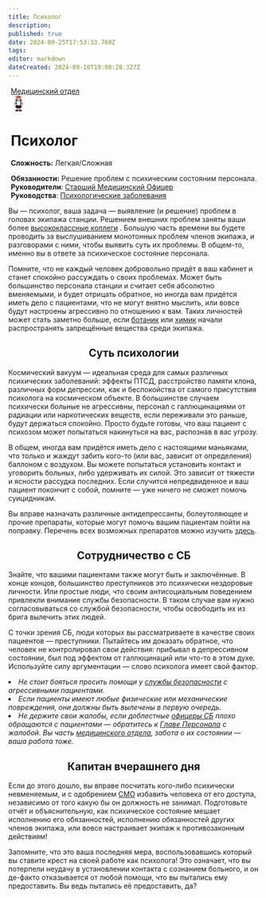 ```yaml
---
title: Психолог
description: 
published: true
date: 2024-09-25T17:53:33.760Z
tags: 
editor: markdown
dateCreated: 2024-09-10T19:08:28.327Z
---
```


<div style="display: flex; justify-content: center;">
<div class="roles-passport med">
  <div class="title med"><a href="/roles/medicaldepartment">Медицинский отдел</a></div>
  <div>
<div><div><img src="/roles/psyschologistmeow.png"></div></div>
  <div><div>
    <h1>Психолог</h1>
    <p><strong>Сложность:</strong> Легкая/Сложная</p>
    <strong>Обязанности:</strong> Решение проблем с психическим состояним персонала.<br>
    <b>Руководители</b>: <a href="/roles/chiefmedicalofficer" title="Старший Медицинский Офицер">Старший Медицинский Офицер</a><br>
    <b>Руководства</b>: <a href="/guides/psychologicaldiseases" title="Медицина">Психологические заболевания</a> 
  </div></div>
  </div>
</div>
</div>

Вы — психолог, ваша задача — выявление (и решение) проблем в головах экипажа станции. Решением внешних проблем заняты ваши более <a href="/roles/medicaldepartment">высококлассные коллеги</a> . Большую часть времени вы будете проводить за выслушиванием монотонных проблем членов экипажа, и разговорами с ними, чтобы выявить суть их проблемы. В общем-то, именно вы в ответе за психическое состояние персонала.

Помните, что не каждый человек добровольно придёт в ваш кабинет и станет спокойно рассуждать о своих проблемах. Может быть большинство персонала станции и считает себя абсолютно вменяемыми, и будет отрицать обратное, но иногда вам придётся иметь дело с пациентами, что не могут внятно мыслить, или вовсе будут настроены агрессивно по отношению к вам. Таких личностей может стать заметно больше, если <a href="/roles/botanist">ботаник</a> или <a href="/roles/chemist">химик</a> начали распространять запрещённые вещества среди экипажа.

## <center>Суть психологии
Космический вакуум — идеальная среда для самых различных психических заболеваний: эффекты ПТСД, расстройство памяти клона, различных форм депрессии, как и беспокойства от самого присутствия психолога на космическом объекте. В большинстве случаем психически больные не агрессивны, персонал с галлюцинациями от радиации или наркотических веществ, если переживали это раньше, будут держаться спокойно. Просто будьте готовы, что ваш пациент с психозом может попытаться накинуться на вас, распознав в вас угрозу.

В общем, иногда вам придётся иметь дело с настоящими маньяками, что только и жаждут забить кого-то (или вас, зависит от определения) баллоном с воздухом. Вы можете попытаться установить контакт и уговорить больных, либо удерживать их силой. Это зависит от тяжести и ясности рассудка последних. Если случится непредвиденное и ваш пациент покончит с собой, помните — уже ничего не сможет помочь суицидникам.

Вы вправе назначать различные антидепрессанты, болеутоляющее и прочие препараты, которые могут помочь вашим пациентам пойти на поправку. Перечень всех возможных препаратов можно изучить <a href="/guides/chemistry">здесь</a>.

## <center>Сотрудничество с СБ

Знайте, что вашими пациентами также могут быть и заключённые. В конце концов, большинство преступников это психически нездоровые личности. Или простые люди, что своим антисоциальным поведением привлекли внимание службы безопасности. В таком случае вам нужно согласовываться со службой безопасности, чтобы освободить их из брига вылечить этих людей.

С точки зрения СБ, люди которых вы рассматриваете в качестве своих пациентов — преступники. Пытайтесь им доказать обратное, что человек не контролировал свои действия: прибывал в депрессивном состоянии, был под эффектом от галлюцинаций или что-то в этом духе. Используйте силу аргументации — слово психолога имеет свой фактор.

<dl>
  <li><i>Не стоит бояться просить помощи у <a href="/roles/securityservicedepartment">службы безопасности</a> с агрессивными пациентами.</i></li>
  <li><i>Если пациенты имеют любые физические или механические повреждения, они должны быть вылечены в первую очередь.</i></li>
  <li><i>Не держите свои жалобы, если доблестные <a href="/roles/officer">офицеры СБ</a> плохо обращаются с пациентами — обратитесь к <a href="/roles/headofpersonnel">Главе Персонала</a> с жалобой. Вы часть <a href="/roles/medicaldepartment">медицинского отдела</a>, забота о их состоянии — ваша работа тоже.</i></li>
</dl>

## <center>Капитан вчерашнего дня

Если до этого дошло, вы вправе посчитать кого-либо психически невменяемым, и с одобрением <a href="/roles/chiefmedicalofficer" title="Старший Медицинский Офицер">СМО</a> избавить человека от его доступа, независимо от того какую бы он должность не занимал. Подготовьте отчёт и объяснительную, как психическое состояние мешает исполнению его обязанностей, исполнению обязанностей других членов экипажа, или вовсе настраивает экипаж к противозаконным действиям!

Запомните, что это ваша последняя мера, воспользовавшись который вы ставите крест на своей работе как психолога! Это означает, что вы потерпели неудачу в установлении контакта с сознанием больного, и он де-факто отказывается от любой помощи, что вы пытались ему предоставить. Вы ведь пытались её предоставить, да?

<div class="table"></div>